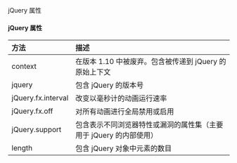  jQuery 属性  

#### jQuery 属性

 

|方法|描述|
|:--|:--|
|context| 在版本 1.10 中被废弃。包含被传递到 jQuery 的原始上下文|
|jquery|包含 jQuery 的版本号|
|jQuery.fx.interval|改变以毫秒计的动画运行速率|
|jQuery.fx.off|对所有动画进行全局禁用或启用|
|jQuery.support|包含表示不同浏览器特性或漏洞的属性集（主要用于 jQuery 的内部使用）|
|length|包含 jQuery 对象中元素的数目|






